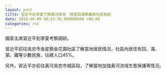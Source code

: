 ```yaml
---
layout: post
title: 習近平到寧夏了解黃河保育　探望回滿蒙藏族社區居民
date: 2020-06-09 00:23:36.000000000 +08:00
categories: rss
---
```


國家主席習近平到寧夏考察調研。

習近平前往吳忠市金星鎮金花園社區了解當地居民情況，社區內居住有回、滿、蒙、藏等少數民族，佔總人口45%。

另外，習近平亦前往黃河吳忠市城區段，了解當地加強黃河流域生態保護等情況。
